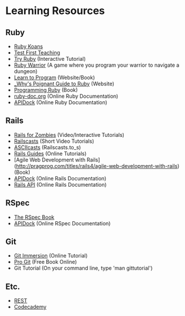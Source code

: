 Learning Resources
==================

Ruby
----
* [Ruby Koans](http://rubykoans.com/)
* [Test First Teaching](https://github.com/mockdeep/learn_ruby)
* [Try Ruby](http://tryruby.org/) (Interactive Tutorial)
* [Ruby Warrior](https://github.com/ryanb/ruby-warrior)
  (A game where you program your warrior to navigate a dungeon)
* [Learn to Program](http://pine.fm/LearnToProgram/) (Website/Book)
* [_Why's Poignant Guide to Ruby](http://mislav.uniqpath.com/poignant-guide/)
  (Website)
* [Programming Ruby](http://pragprog.com/titles/ruby/programming-ruby) (Book)
* [ruby-doc.org](http://ruby-doc.org/) (Online Ruby Documentation)
* [APIDock](http://apidock.com/ruby) (Online Ruby Documentation)

Rails
-----
* [Rails for Zombies](http://railsforzombies.org/) (Video/Interactive Tutorials)
* [Railscasts](http://railscasts.com/) (Short Video Tutorials)
* [ASCIIcasts](http://asciicasts.com/) (Railscasts.to_s)
* [Rails Guides](http://guides.rubyonrails.org/) (Online Tutorials)
* [Agile Web Development with Rails]
  (http://pragprog.com/titles/rails4/agile-web-development-with-rails) (Book)
* [APIDock](http://apidock.com/rails) (Online Rails Documentation)
* [Rails API](http://api.rubyonrails.org/) (Online Rails Documentation)

RSpec
-----
* [The RSpec Book](http://www.pragprog.com/titles/achbd/the-rspec-book)
* [APIDock](http://apidock.com/rspec) (Online RSpec Documentation)

Git
---
* [Git Immersion](http://gitimmersion.com/) (Online Tutorial)
* [Pro Git](http://progit.org/book/) (Free Book Online)
* Git Tutorial (On your command line, type 'man gittutorial')

Etc.
----
* [REST](http://tomayko.com/writings/rest-to-my-wife)
* [Codecademy](http://www.codecademy.com)

